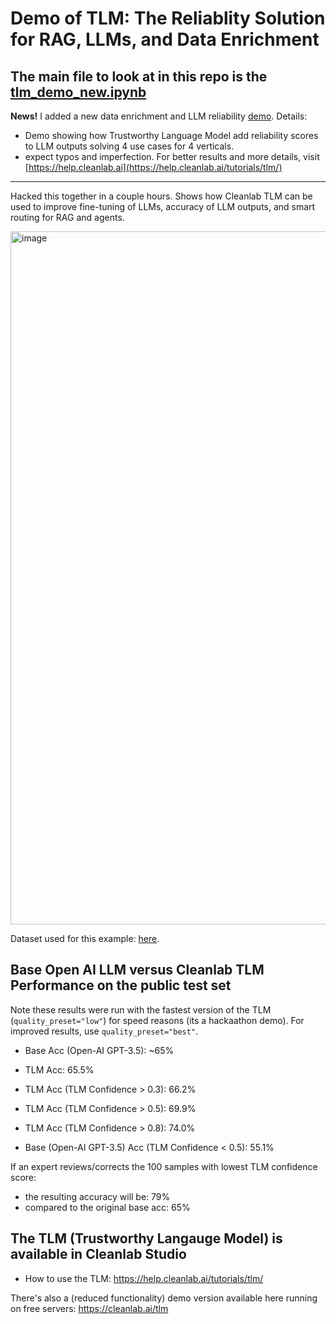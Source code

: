 # Demo of TLM: The Reliablity Solution for RAG, LLMs, and Data Enrichment

## The main file to look at in this repo is the [tlm_demo_new.ipynb](https://github.com/cgnorthcutt/reliablity_framework_for_rag/blob/main/tlm_demo_new.ipynb)

**News!** I added a new data enrichment and LLM reliability [demo](https://github.com/cgnorthcutt/reliablity_framework_for_rag/blob/main/tlm_demo_new.ipynb). Details:
* Demo showing how Trustworthy Language Model add reliability scores to LLM outputs solving 4 use cases for 4 verticals.
* expect typos and imperfection. For better results and more details, visit [https://help.cleanlab.ai](https://help.cleanlab.ai/tutorials/tlm/)

---

Hacked this together in a couple hours. Shows how Cleanlab TLM can be used to improve fine-tuning of LLMs, accuracy of LLM outputs, and smart routing for RAG and agents.

<img width="1109" alt="image" src="https://github.com/cgnorthcutt/reliablity_framework_for_rag/assets/27030270/f5d5a0e4-2051-4460-bc04-aff1a7640b02">

Dataset used for this example: [here](https://huggingface.co/datasets/nguha/legalbench/viewer/international_citizenship_questions/test?row=2).

## Base Open AI LLM versus Cleanlab TLM Performance on the public test set

Note these results were run with the fastest version of the TLM (`quality_preset="low"`) for speed reasons (its a hackaathon demo). For improved results, use `quality_preset="best"`.

* Base Acc (Open-AI GPT-3.5): ~65%
* TLM Acc: 65.5%

* TLM Acc (TLM Confidence > 0.3): 66.2%
* TLM Acc (TLM Confidence > 0.5): 69.9%
* TLM Acc (TLM Confidence > 0.8): 74.0%


* Base (Open-AI GPT-3.5) Acc (TLM Confidence < 0.5): 55.1%

If an expert reviews/corrects the 100 samples with lowest TLM confidence score:

* the resulting accuracy will be: 79%
* compared to the original base acc: 65%

## The TLM (Trustworthy Langauge Model) is available in Cleanlab Studio

* How to use the TLM: https://help.cleanlab.ai/tutorials/tlm/

There's also a (reduced functionality) demo version available here running on free servers: https://cleanlab.ai/tlm



